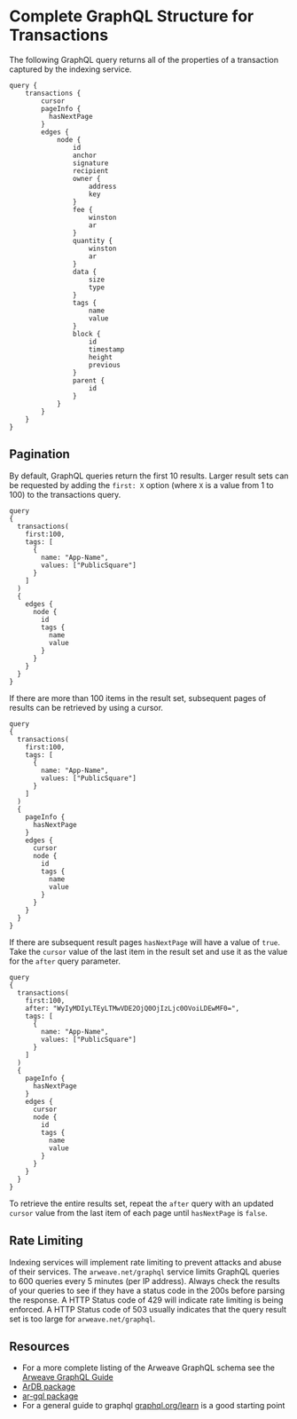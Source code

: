 # Complete GraphQL Structure for Transactions
The following GraphQL query returns all of the properties of a transaction captured by the indexing service.

```graphql:no-line-numbers
query {
    transactions {
        cursor
        pageInfo { 
          hasNextPage
        }
        edges {
            node {
                id
                anchor
                signature
                recipient
                owner {
                    address
                    key
                }
                fee {
                    winston
                    ar
                }
                quantity {
                    winston
                    ar
                }
                data {
                    size
                    type
                }
                tags {
                    name
                    value
                }
                block {
                    id
                    timestamp
                    height
                    previous
                }
                parent {
                    id
                }
            }
        }
    }
}

```

## Pagination
By default, GraphQL queries return the first 10 results. Larger result sets can be requested by adding the `first: X` option (where `X` is a value from 1 to 100) to the transactions query.
```graphql{4}
query
{
  transactions(
    first:100,
    tags: [
      {
        name: "App-Name",
        values: ["PublicSquare"]
      }
    ]
  ) 
  {
    edges {
      node {
        id
        tags {
          name
          value
        }
      }
    }
  }
}

```
If there are more than 100 items in the result set, subsequent pages of results can be retrieved by using a cursor.
```graphql{13-15,17}
query
{
  transactions(
    first:100,
    tags: [
      {
        name: "App-Name",
        values: ["PublicSquare"]
      }
    ]
  ) 
  {
    pageInfo { 
      hasNextPage
    }
    edges {
      cursor
      node {
        id
        tags {
          name
          value
        }
      }
    }
  }
}
```
If there are subsequent result pages `hasNextPage` will have a value of `true`. Take the `cursor` value of the last item in the result set and use it as the value for the `after` query parameter.
```graphql{5}
query
{
  transactions(
    first:100,
    after: "WyIyMDIyLTEyLTMwVDE2OjQ0OjIzLjc0OVoiLDEwMF0=",
    tags: [
      {
        name: "App-Name",
        values: ["PublicSquare"]
      }
    ]
  ) 
  {
    pageInfo { 
      hasNextPage
    }
    edges {
      cursor
      node {
        id
        tags {
          name
          value
        }
      }
    }
  }
}
```
To retrieve the entire results set, repeat the `after` query with an updated `cursor` value from the last item of each page until `hasNextPage` is `false`.

## Rate Limiting
Indexing services will implement rate limiting to prevent attacks and abuse of their services. The `arweave.net/graphql` service limits GraphQL queries to 600 queries every 5 minutes (per IP address). Always check the results of your queries to see if they have a status code in the 200s before parsing the response. A HTTP Status code of 429 will indicate rate limiting is being enforced. A HTTP Status code of 503 usually indicates that the query result set is too large for `arweave.net/graphql`.

## Resources
* For a more complete listing of the Arweave GraphQL schema see the [Arweave GraphQL Guide](https://gql-guide.arweave.dev)
* [ArDB package](../guides/querying-arweave/ardb.md)
* [ar-gql package](../guides/querying-arweave/ar-gql.md)
* For a general guide to graphql [graphql.org/learn](https://graphql.org/learn) is a good starting point
